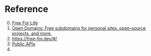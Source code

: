 # Reference

0. [Free For Life](https://free.wdh.gg/#/)
0. [Open Domains: Free subdomains for personal sites, open-source projects, and more.](https://open-domains.net/)
0. https://free-for.dev/#/
0. [Public APIs](https://github.com/public-apis/public-apis)
0. [](http://poly.pizza/)

